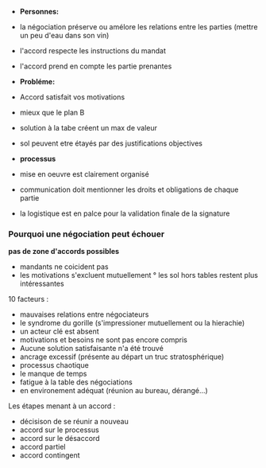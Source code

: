 + **Personnes:**
+ la négociation préserve ou amélore les relations entre les parties (mettre un peu d'eau dans son vin)
+ l'accord respecte les instructions du mandat
+ l'accord prend en compte les partie prenantes

+ **Probléme:**
+ Accord satisfait vos motivations
+ mieux que le plan B
+ solution à la tabe créent un max de valeur
+ sol peuvent etre étayés par des justifications objectives

+ **processus**
+ mise en oeuvre est clairement organisé
+ communication doit mentionner les droits et obligations de chaque partie
+ la logistique est en palce pour la validation finale de la signature

### Pourquoi une négociation peut échouer

**pas de zone d'accords possibles**
+ mandants ne coicident pas
+ les motivations s'excluent mutuellement
° les sol hors tables restent plus intéressantes

10 facteurs :
 + mauvaises relations entre négociateurs 
 + le syndrome du gorille (s'impressioner mutuellement ou la hierachie)
 + un acteur clé est absent
 + motivations et besoins ne sont pas encore compris
 + Aucune solution satisfaisante n'a été trouvé
 + ancrage excessif (présente au départ un truc stratosphérique)
 + processus chaotique
 + le manque de temps
 + fatigue à la table des négociations
 + en environement adéquat (réunion au bureau, dérangé...)
 
Les étapes menant à un accord : 

+ décisison de se réunir a nouveau 
+ accord sur le processus
+ accord sur le désaccord
+ accord partiel
+ accord contingent



